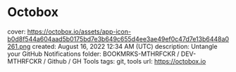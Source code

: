 # Octobox

cover: https://octobox.io/assets/app-icon-b0d8f544a604aad5b0175bd7e3b649c655d4ee3ae49ef0c47d7e13b6448a0261.png
created: August 16, 2022 12:34 AM (UTC)
description: Untangle your GitHub Notifications
folder: BOOKMRKS-MTHRFCKR / DEV-MTHRFCKR / Github / GH Tools
tags: git, tools
url: https://octobox.io